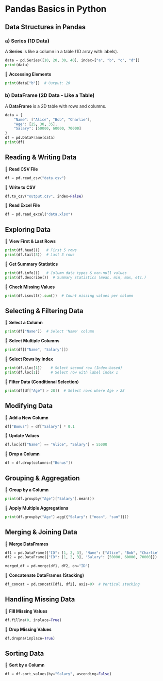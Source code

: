 
# Pandas Basics in Python


## Data Structures in Pandas

### a) Series (1D Data)

A **Series** is like a column in a table (1D array with labels).

```python
data = pd.Series([10, 20, 30, 40], index=["a", "b", "c", "d"])
print(data)
```

🔹 **Accessing Elements**

```python
print(data["b"])  # Output: 20
```

### b) DataFrame (2D Data - Like a Table)

A **DataFrame** is a 2D table with rows and columns.

```python
data = {
    "Name": ["Alice", "Bob", "Charlie"],
    "Age": [25, 30, 35],
    "Salary": [50000, 60000, 70000]
}
df = pd.DataFrame(data)
print(df)
```

## Reading & Writing Data

🔹 **Read CSV File**

```python
df = pd.read_csv("data.csv")
```

🔹 **Write to CSV**

```python
df.to_csv("output.csv", index=False)
```

🔹 **Read Excel File**

```python
df = pd.read_excel("data.xlsx")
```

## Exploring Data

🔹 **View First & Last Rows**

```python
print(df.head())   # First 5 rows
print(df.tail(3))  # Last 3 rows
```

🔹 **Get Summary Statistics**

```python
print(df.info())   # Column data types & non-null values
print(df.describe())  # Summary statistics (mean, min, max, etc.)
```

🔹 **Check Missing Values**

```python
print(df.isnull().sum())  # Count missing values per column
```

## Selecting & Filtering Data

🔹 **Select a Column**

```python
print(df["Name"])  # Select 'Name' column
```

🔹 **Select Multiple Columns**

```python
print(df[["Name", "Salary"]])
```

🔹 **Select Rows by Index**

```python
print(df.iloc[1])    # Select second row (Index-based)
print(df.loc[1])     # Select row with label index 1
```

🔹 **Filter Data (Conditional Selection)**

```python
print(df[df["Age"] > 28])  # Select rows where Age > 28
```

## Modifying Data

🔹 **Add a New Column**

```python
df["Bonus"] = df["Salary"] * 0.1
```

🔹 **Update Values**

```python
df.loc[df["Name"] == "Alice", "Salary"] = 55000
```

🔹 **Drop a Column**

```python
df = df.drop(columns=["Bonus"])
```

## Grouping & Aggregation

🔹 **Group by a Column**

```python
print(df.groupby("Age")["Salary"].mean())
```

🔹 **Apply Multiple Aggregations**

```python
print(df.groupby("Age").agg({"Salary": ["mean", "sum"]}))
```

## Merging & Joining Data

🔹 **Merge DataFrames**

```python
df1 = pd.DataFrame({"ID": [1, 2, 3], "Name": ["Alice", "Bob", "Charlie"]})
df2 = pd.DataFrame({"ID": [1, 2, 3], "Salary": [50000, 60000, 70000]})

merged_df = pd.merge(df1, df2, on="ID")
```

🔹 **Concatenate DataFrames (Stacking)**

```python
df_concat = pd.concat([df1, df2], axis=0)  # Vertical stacking
```

## Handling Missing Data

🔹 **Fill Missing Values**

```python
df.fillna(0, inplace=True)
```

🔹 **Drop Missing Values**

```python
df.dropna(inplace=True)
```

## Sorting Data

🔹 **Sort by a Column**

```python
df = df.sort_values(by="Salary", ascending=False)
```
